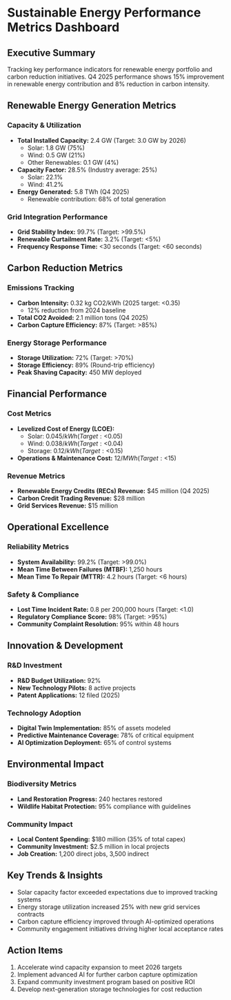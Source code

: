 # Sustainable Energy Performance Metrics Dashboard

## Executive Summary
Tracking key performance indicators for renewable energy portfolio and carbon reduction initiatives. Q4 2025 performance shows 15% improvement in renewable energy contribution and 8% reduction in carbon intensity.

## Renewable Energy Generation Metrics

### Capacity & Utilization
- **Total Installed Capacity:** 2.4 GW (Target: 3.0 GW by 2026)
  - Solar: 1.8 GW (75%)
  - Wind: 0.5 GW (21%)
  - Other Renewables: 0.1 GW (4%)
- **Capacity Factor:** 28.5% (Industry average: 25%)
  - Solar: 22.1%
  - Wind: 41.2%
- **Energy Generated:** 5.8 TWh (Q4 2025)
  - Renewable contribution: 68% of total generation

### Grid Integration Performance
- **Grid Stability Index:** 99.7% (Target: >99.5%)
- **Renewable Curtailment Rate:** 3.2% (Target: <5%)
- **Frequency Response Time:** <30 seconds (Target: <60 seconds)

## Carbon Reduction Metrics

### Emissions Tracking
- **Carbon Intensity:** 0.32 kg CO2/kWh (2025 target: <0.35)
  - 12% reduction from 2024 baseline
- **Total CO2 Avoided:** 2.1 million tons (Q4 2025)
- **Carbon Capture Efficiency:** 87% (Target: >85%)

### Energy Storage Performance
- **Storage Utilization:** 72% (Target: >70%)
- **Storage Efficiency:** 89% (Round-trip efficiency)
- **Peak Shaving Capacity:** 450 MW deployed

## Financial Performance

### Cost Metrics
- **Levelized Cost of Energy (LCOE):**
  - Solar: $0.045/kWh (Target: <$0.05)
  - Wind: $0.038/kWh (Target: <$0.04)
  - Storage: $0.12/kWh (Target: <$0.15)
- **Operations & Maintenance Cost:** $12/MWh (Target: <$15)

### Revenue Metrics
- **Renewable Energy Credits (RECs) Revenue:** $45 million (Q4 2025)
- **Carbon Credit Trading Revenue:** $28 million
- **Grid Services Revenue:** $15 million

## Operational Excellence

### Reliability Metrics
- **System Availability:** 99.2% (Target: >99.0%)
- **Mean Time Between Failures (MTBF):** 1,250 hours
- **Mean Time To Repair (MTTR):** 4.2 hours (Target: <6 hours)

### Safety & Compliance
- **Lost Time Incident Rate:** 0.8 per 200,000 hours (Target: <1.0)
- **Regulatory Compliance Score:** 98% (Target: >95%)
- **Community Complaint Resolution:** 95% within 48 hours

## Innovation & Development

### R&D Investment
- **R&D Budget Utilization:** 92%
- **New Technology Pilots:** 8 active projects
- **Patent Applications:** 12 filed (2025)

### Technology Adoption
- **Digital Twin Implementation:** 85% of assets modeled
- **Predictive Maintenance Coverage:** 78% of critical equipment
- **AI Optimization Deployment:** 65% of control systems

## Environmental Impact

### Biodiversity Metrics
- **Land Restoration Progress:** 240 hectares restored
- **Wildlife Habitat Protection:** 95% compliance with guidelines

### Community Impact
- **Local Content Spending:** $180 million (35% of total capex)
- **Community Investment:** $2.5 million in local projects
- **Job Creation:** 1,200 direct jobs, 3,500 indirect

## Key Trends & Insights
- Solar capacity factor exceeded expectations due to improved tracking systems
- Energy storage utilization increased 25% with new grid services contracts
- Carbon capture efficiency improved through AI-optimized operations
- Community engagement initiatives driving higher local acceptance rates

## Action Items
1. Accelerate wind capacity expansion to meet 2026 targets
2. Implement advanced AI for further carbon capture optimization
3. Expand community investment program based on positive ROI
4. Develop next-generation storage technologies for cost reduction